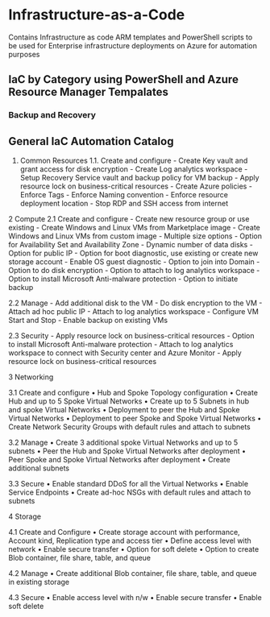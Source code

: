 # Infrastructure-as-a-Code
Contains Infrastructure as code ARM templates and PowerShell scripts to be used for Enterprise infrastructure deployments on Azure for automation purposes 

## IaC by Category using PowerShell and Azure Resource Manager Tempalates

### Backup and Recovery


## General IaC Automation Catalog

1.	Common Resources 
  1.1.	Create and configure 
        -	Create Key vault and grant access for disk encryption
        -	Create Log analytics workspace
        -	Setup Recovery Service vault and backup policy for VM backup
        -	Apply resource lock on business-critical resources
        -	Create Azure policies
        -	Enforce Tags
        -	Enforce Naming convention
        -	Enforce resource deployment location
        -	Stop RDP and SSH access from internet


2	Compute 
  2.1	Create and configure
    -	Create new resource group or use existing
    -	Create Windows and Linux VMs from Marketplace image
    -	Create Windows and Linux VMs from custom image
    -	Multiple size options
    -	Option for Availability Set and Availability Zone
    -	Dynamic number of data disks
    -	Option for public IP
    -	Option for boot diagnostic, use existing or create new storage account
    -	Enable OS guest diagnostic
    -	Option to join into Domain
    -	Option to do disk encryption
    -	Option to attach to log analytics workspace
    -	Option to install Microsoft Anti-malware protection
    -	Option to initiate backup

   2.2	Manage
    -	Add additional disk to the VM
    -	Do disk encryption to the VM
    -	Attach ad hoc public IP
    -	Attach to log analytics workspace
   	- Configure VM Start and Stop
    -	Enable backup on existing VMs

  2.3	Security
    -	Apply resource lock on business-critical resources
    -	Option to install Microsoft Anti-malware protection
    -	Attach to log analytics workspace to connect with Security center and Azure Monitor
    -	Apply resource lock on business-critical resources


3	Networking

3.1	Create and configure
•	Hub and Spoke Topology configuration
•	Create Hub and up to 5 Spoke Virtual Networks
•	Create up to 5 Subnets in hub and spoke Virtual Networks
•	Deployment to peer the Hub and Spoke Virtual Networks 
•	Deployment to peer Spoke and Spoke Virtual Networks 
•	Create Network Security Groups with default rules and attach to subnets

3.2	Manage
•	Create 3 additional spoke Virtual Networks and up to 5 subnets
•	Peer the Hub and Spoke Virtual Networks after deployment
•	Peer Spoke and Spoke Virtual Networks after deployment
•	Create additional subnets

3.3	Secure
•	Enable standard DDoS for all the Virtual Networks
•	Enable Service Endpoints
•	Create ad-hoc NSGs with default rules and attach to subnets


4	Storage

4.1	Create and Configure
•	Create storage account with performance, Account kind, Replication type and access tier
•	Define access level with network
•	Enable secure transfer
•	Option for soft delete
•	Option to create Blob container, file share, table, and queue

4.2	Manage
•	Create additional Blob container, file share, table, and queue in existing storage

4.3	Secure
•	Enable access level with n/w
•	Enable secure transfer
•	Enable soft delete
